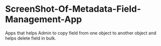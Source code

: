 # ScreenShot-Of-Metadata-Field-Management-App
Apps that helps Admin to copy field from one object to another object and helps delete field in bulk.
